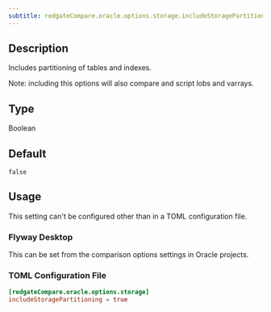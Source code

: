 ```yaml
---
subtitle: redgateCompare.oracle.options.storage.includeStoragePartitioning
---
```


## Description

Includes partitioning of tables and indexes.

Note: including this options will also compare and script lobs and varrays.

## Type

Boolean

## Default

`false`

## Usage

This setting can't be configured other than in a TOML configuration file.

### Flyway Desktop

This can be set from the comparison options settings in Oracle projects.

### TOML Configuration File

```toml
[redgateCompare.oracle.options.storage]
includeStoragePartitioning = true
```
